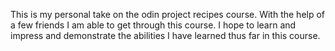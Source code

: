 This is my personal take on the odin project recipes course. With the help of a few friends I am able to get through this course. I hope to learn and impress and demonstrate the abilities I have learned thus far in this course.
